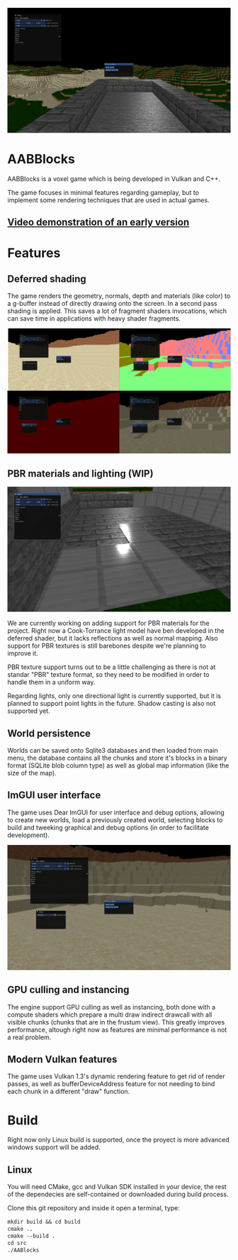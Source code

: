 ![screenshot of the game](screenshots/banner.png)

# AABBlocks

AABBlocks is a voxel game which is being developed in Vulkan and C++.

The game focuses in minimal features regarding gameplay, but to implement some rendering techniques that are used in actual games.

## [Video demonstration of an early version](https://www.youtube.com/watch?v=6l75Lxx1cUg)

# Features

## Deferred shading

The game renders the geometry, normals, depth and materials (like color) to a g-buffer instead of directly drawing onto the screen. In a second pass shading is applied. This saves a lot of fragment shaders invocations, which can save time in applications with heavy shader fragments.

![g-buffer (albedo, normals and material) and actual frame.](screenshots/g-buffer.png)

## PBR materials and lighting (WIP)

![PBR](screenshots/pbr.png)

We are currently working on adding support for PBR materials for the project. Right now a Cook-Torrance light model have ben developed in the deferred shader, but it lacks reflections as well as normal mapping. Also support for PBR textures is still barebones despite we're planning to improve it.

PBR texture support turns out to be a little challenging as there is not at standar "PBR" texture format, so they need to be modified in order to handle them in a uniform way.

Regarding lights, only one directional light is currently supported, but it is planned to support point lights in the future. Shadow casting is also not supported yet.
## World persistence

Worlds can be saved onto Sqlite3 databases and then loaded from main menu,
the database contains all the chunks and store it's blocks in a binary format (SQLite blob column type) as well as global map information (like the size of the map).

## ImGUI user interface

The game uses Dear ImGUI for user interface and debug options, allowing to create new worlds, load a previously created world, selecting blocks to build and tweeking graphical and debug options (in order to facilitate development).

![User interface with ImGui](screenshots/imgui_sample.png)

## GPU culling and instancing

The engine support GPU culling as well as instancing, both done with a compute shaders which prepare a multi draw indirect drawcall with all visible chunks (chunks that are in the frustum view). This greatly improves performance, altough right now as features are minimal performance is not a real problem.

## Modern Vulkan features

The game uses Vulkan 1.3's dynamic rendering feature to get rid of render passes, as well as bufferDeviceAddress feature for not needing to bind each chunk in a different "draw" function.

# Build

Right now only Linux build is supported, once the proyect is more advanced windows support will be added.

## Linux

You will need CMake, gcc and Vulkan SDK installed in your device, the rest of the dependecies are self-contained or downloaded during build process.

Clone this git repository and inside it open a terminal, type:

```
mkdir build && cd build
cmake ..
cmake --build .
cd src
./AABlocks
```
